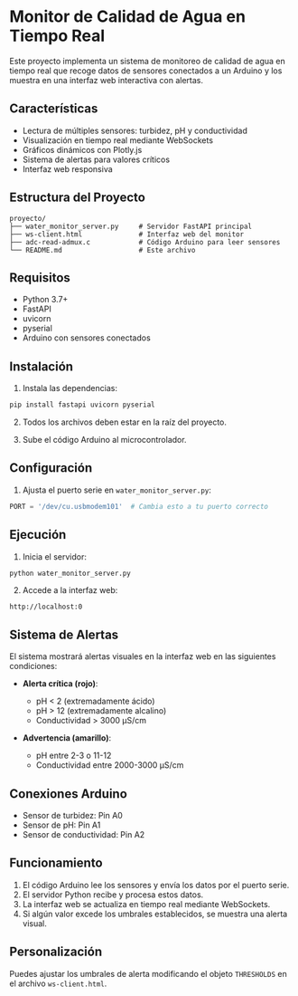 # Monitor de Calidad de Agua en Tiempo Real

Este proyecto implementa un sistema de monitoreo de calidad de agua en tiempo real que recoge datos de sensores conectados a un Arduino y los muestra en una interfaz web interactiva con alertas.

## Características

- Lectura de múltiples sensores: turbidez, pH y conductividad
- Visualización en tiempo real mediante WebSockets
- Gráficos dinámicos con Plotly.js
- Sistema de alertas para valores críticos
- Interfaz web responsiva

## Estructura del Proyecto

```
proyecto/
├── water_monitor_server.py     # Servidor FastAPI principal
├── ws-client.html              # Interfaz web del monitor
├── adc-read-admux.c            # Código Arduino para leer sensores
└── README.md                   # Este archivo
```

## Requisitos

- Python 3.7+
- FastAPI
- uvicorn
- pyserial
- Arduino con sensores conectados

## Instalación

1. Instala las dependencias:
```bash
pip install fastapi uvicorn pyserial
```

2. Todos los archivos deben estar en la raíz del proyecto.

3. Sube el código Arduino al microcontrolador.

## Configuración

1. Ajusta el puerto serie en `water_monitor_server.py`:
```python
PORT = '/dev/cu.usbmodem101'  # Cambia esto a tu puerto correcto
```

## Ejecución

1. Inicia el servidor:
```bash
python water_monitor_server.py
```

2. Accede a la interfaz web:
```
http://localhost:0
```

## Sistema de Alertas

El sistema mostrará alertas visuales en la interfaz web en las siguientes condiciones:

- **Alerta crítica (rojo)**: 
  - pH < 2 (extremadamente ácido)
  - pH > 12 (extremadamente alcalino)
  - Conductividad > 3000 μS/cm

- **Advertencia (amarillo)**:
  - pH entre 2-3 o 11-12
  - Conductividad entre 2000-3000 μS/cm

## Conexiones Arduino

- Sensor de turbidez: Pin A0
- Sensor de pH: Pin A1
- Sensor de conductividad: Pin A2

## Funcionamiento

1. El código Arduino lee los sensores y envía los datos por el puerto serie.
2. El servidor Python recibe y procesa estos datos.
3. La interfaz web se actualiza en tiempo real mediante WebSockets.
4. Si algún valor excede los umbrales establecidos, se muestra una alerta visual.

## Personalización

Puedes ajustar los umbrales de alerta modificando el objeto `THRESHOLDS` en el archivo `ws-client.html`.